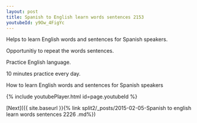 ```yaml
---
layout: post
title: Spanish to English learn words sentences 2153 
youtubeId: y9Ow_4FigYc
---
```

 
 
Helps to learn English words and sentences for Spanish speakers.

Opportunitiy to repeat the words sentences. 

Practice English language. 
 
10 minutes practice every day. 
 
How to learn English words and sentences for Spanish speakers 
 
{% include youtubePlayer.html id=page.youtubeId %}
 
 
[Next]({{ site.baseurl }}{% link  split2/_posts/2015-02-05-Spanish to english learn words sentences 2226 .md%})
 
